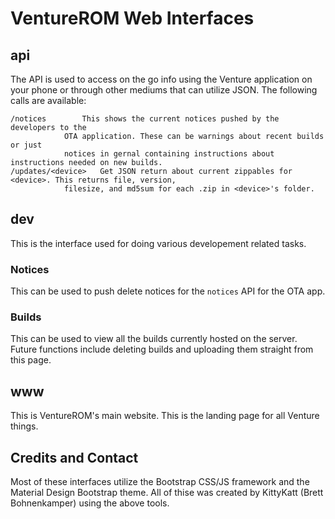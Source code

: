 # VentureROM Web Interfaces

## api

The API is used to access on the go info using the Venture application on your phone or 
through other mediums that can utilize JSON. The following calls are available:

	/notices		This shows the current notices pushed by the developers to the 
				OTA application. These can be warnings about recent builds or just 
				notices in gernal containing instructions about instructions needed on new builds.
	/updates/<device>	Get JSON return about current zippables for <device>. This returns file, version,
				filesize, and md5sum for each .zip in <device>'s folder.


## dev

This is the interface used for doing various developement related tasks.

### Notices

This can be used to push delete notices for the `notices` API for the OTA app.

### Builds

This can be used to view all the builds currently hosted on the server. Future functions include deleting builds
and uploading them straight from this page.

## www

This is VentureROM's main website. This is the landing page for all Venture things.

## Credits and Contact

Most of these interfaces utilize the Bootstrap CSS/JS framework and the Material Design Bootstrap theme.
All of thise was created by KittyKatt (Brett Bohnenkamper) using the above tools.

